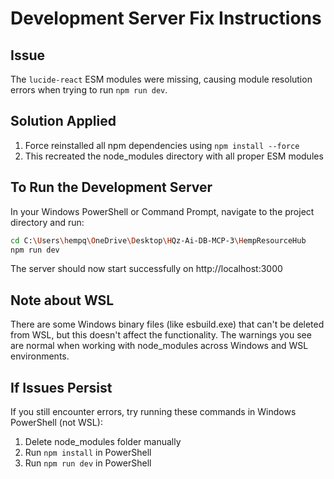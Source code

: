 # Development Server Fix Instructions

## Issue
The `lucide-react` ESM modules were missing, causing module resolution errors when trying to run `npm run dev`.

## Solution Applied
1. Force reinstalled all npm dependencies using `npm install --force`
2. This recreated the node_modules directory with all proper ESM modules

## To Run the Development Server

In your Windows PowerShell or Command Prompt, navigate to the project directory and run:

```bash
cd C:\Users\hempq\OneDrive\Desktop\HQz-Ai-DB-MCP-3\HempResourceHub
npm run dev
```

The server should now start successfully on http://localhost:3000

## Note about WSL
There are some Windows binary files (like esbuild.exe) that can't be deleted from WSL, but this doesn't affect the functionality. The warnings you see are normal when working with node_modules across Windows and WSL environments.

## If Issues Persist
If you still encounter errors, try running these commands in Windows PowerShell (not WSL):
1. Delete node_modules folder manually
2. Run `npm install` in PowerShell
3. Run `npm run dev` in PowerShell